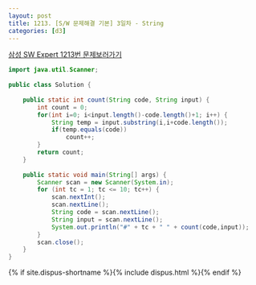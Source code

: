 ```yaml
---
layout: post
title: 1213. [S/W 문제해결 기본] 3일차 - String
categories: [d3]
---
```

[삼성 SW Expert 1213번 문제보러가기](https://swexpertacademy.com/main/code/problem/problemDetail.do?contestProbId=AV14P0c6AAUCFAYi&categoryId=AV14P0c6AAUCFAYi&categoryType=CODE)



```java
import java.util.Scanner;
 
public class Solution {
 
    public static int count(String code, String input) {
        int count = 0;
        for(int i=0; i<input.length()-code.length()+1; i++) {
            String temp = input.substring(i,i+code.length());
            if(temp.equals(code))
                count++;
        }
        return count;
    }
     
    public static void main(String[] args) {
        Scanner scan = new Scanner(System.in);
        for (int tc = 1; tc <= 10; tc++) {
            scan.nextInt();
            scan.nextLine();
            String code = scan.nextLine();
            String input = scan.nextLine();
            System.out.println("#" + tc + " " + count(code,input));
        }
        scan.close();
    }
}
```



{% if site.dispus-shortname %}{% include dispus.html %}{% endif %}